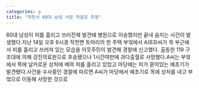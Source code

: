 ```yaml
---
categories: g
title: "작천서 60대 남성 사망 자살로 추정"
---
```

60대 남성이 피를 흘리고 쓰러진채 발견돼 병원으로 이송했지만 끝내 숨지는 사건이 발생했다.지난 14일 오후 6시경 작천면 토마리의 한 주택 부엌에서 A(63)씨가 목 부근에서 피를 흘리고 쓰러져 있는 모습을 이웃주민이 발견해 경찰에 신고했다. 출동한 119 구조대에 의해 강진의료원으로 후송됐으나 1시간여만에 과다출혈로 사망했다.A씨는 부엌에서 목에 날카로운 상처에 베여 피를 흘리고 있었고 마당에는 피가 묻어있는 예초기가 발견됐다.사건을 수사중인 경찰에 따르면 A씨가 마당에서 예초기로 목에 상처를 내고 부엌으로 이동해 사망한 것으로